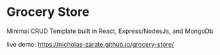 # Grocery Store
Minimal CRUD Template built in React, Express/NodesJs, and MongoDb

live demo: https://nicholas-zarate.github.io/grocery-store/
